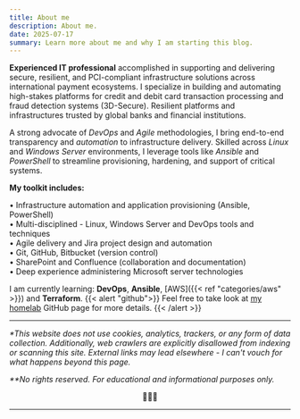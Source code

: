 ```yaml
---
title: About me
description: About me.
date: 2025-07-17
summary: Learn more about me and why I am starting this blog.
---
```

**Experienced IT professional** accomplished in supporting and delivering secure, resilient, and PCI-compliant infrastructure solutions across international payment ecosystems. I specialize in building and automating high-stakes platforms for credit and debit card transaction processing and fraud detection systems (3D-Secure). Resilient platforms and infrastructures trusted by global banks and financial institutions.  
  
A strong advocate of _DevOps_ and _Agile_ methodologies, I bring end-to-end transparency and _automation_ to infrastructure delivery. Skilled across _Linux_ and _Windows Server_ environments, I leverage tools like _Ansible_ and _PowerShell_ to streamline provisioning, hardening, and support of critical systems.  
  
**My toolkit includes:**

• Infrastructure automation and application provisioning (Ansible, PowerShell)  
• Multi-disciplined - Linux, Windows Server and DevOps tools and techniques  
• Agile delivery and Jira project design and automation  
• Git, GitHub, Bitbucket (version control)  
• SharePoint and Confluence (collaboration and documentation)  
• Deep experience administering Microsoft server technologies

I am currently learning: **DevOps**, **Ansible**, [AWS]({{< ref "categories/aws" >}}) and **Terraform**.
{{< alert "github">}}
Feel free to take look at [my homelab](https://github.com/rtdevx) GitHub page for more details.
{{< /alert >}}

---
_\*This website does not use cookies, analytics, trackers, or any form of data collection. Additionally, web crawlers are explicitly disallowed from indexing or scanning this site._
_External links may lead elsewhere - I can't vouch for what happens beyond this page._

_\*\*No rights reserved. For educational and informational purposes only._
<center>👨🏻‍💻</center>

---

